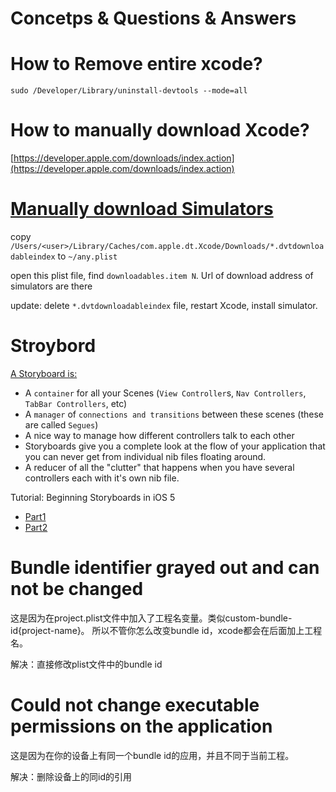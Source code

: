 Concetps & Questions & Answers
==

How to Remove entire xcode?
===================
`sudo /Developer/Library/uninstall-devtools --mode=all`

How to manually download Xcode?
=======================
[https://developer.apple.com/downloads/index.action](https://developer.apple.com/downloads/index.action)

[Manually download Simulators](http://stackoverflow.com/questions/13410133/upgraded-xcode-to-4-5-2-from-4-3-2-and-install-simulator-5-0-or-5-1)
============================
copy
`/Users/<user>/Library/Caches/com.apple.dt.Xcode/Downloads/*.dvtdownloadableindex`
to
`~/any.plist`

open this plist file, find `downloadables.item N`. Url of download address of simulators are there

update: delete `*.dvtdownloadableindex` file, restart Xcode, install simulator.

Stroybord
=========
[A Storyboard is:](http://stackoverflow.com/questions/9083759/what-are-the-benefits-of-using-storyboards-instead-of-xib-files-in-ios-programmi)

- A `container` for all your Scenes (`View Controller`s, `Nav Controllers`, `TabBar Controllers`, etc)
- A `manager` of `connections and transitions` between these scenes (these are called `Segues`)
- A nice way to manage how different controllers talk to each other
- Storyboards give you a complete look at the flow of your application that you can never get from individual nib files floating around.
- A reducer of all the "clutter" that happens when you have several controllers each with it's own nib file.

Tutorial:
Beginning Storyboards in iOS 5
- [Part1](http://www.raywenderlich.com/5138/beginning-storyboards-in-ios-5-part-1)
- [Part2](http://www.raywenderlich.com/5138/beginning-storyboards-in-ios-5-part-2)

Bundle identifier grayed out and can not be changed
====

这是因为在project.plist文件中加入了工程名变量。类似custom-bundle-id{project-name}。
所以不管你怎么改变bundle id，xcode都会在后面加上工程名。

解决：直接修改plist文件中的bundle id

Could not change executable permissions on the application
====

这是因为在你的设备上有同一个bundle id的应用，并且不同于当前工程。

解决：删除设备上的同id的引用

